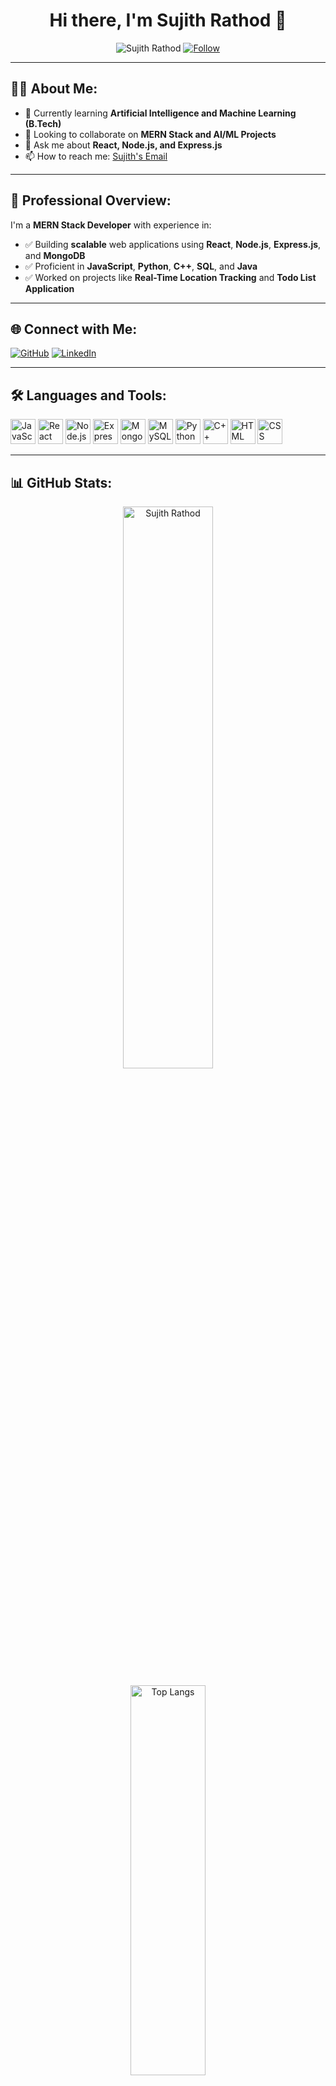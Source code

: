 <h1 align="center">Hi there, I'm Sujith Rathod 👋</h1>

<p align="center">
  <img src="https://komarev.com/ghpvc/?username=Sujithrathod&label=Profile%20views&color=0e75b6&style=flat" alt="Sujith Rathod" />
  <a href="https://github.com/Sujithrathod">
    <img src="https://img.shields.io/github/followers/Sujithrathod?label=Follow&style=social" alt="Follow" />
  </a>
</p>

---

## 👨‍💻 About Me:
- 🌱 Currently learning **Artificial Intelligence and Machine Learning (B.Tech)**  
- 👯 Looking to collaborate on **MERN Stack and AI/ML Projects**  
- 💬 Ask me about **React, Node.js, and Express.js**  
- 📫 How to reach me: [Sujith's Email](mailto:sujithrathodm2004@gmail.com)  

---

## 👔 Professional Overview:
I'm a **MERN Stack Developer** with experience in:
- ✅ Building **scalable** web applications using **React**, **Node.js**, **Express.js**, and **MongoDB**  
- ✅ Proficient in **JavaScript**, **Python**, **C++**, **SQL**, and **Java**  
- ✅ Worked on projects like **Real-Time Location Tracking** and **Todo List Application**  

---

## 🌐 Connect with Me:
<p align="left">
<a href="https://github.com/Sujithrathod" target="_blank"><img src="https://img.shields.io/badge/-GitHub-181717?logo=github&logoColor=white" alt="GitHub"/></a>
<a href="https://www.linkedin.com/in/sujith-rathod/" target="_blank"><img src="https://img.shields.io/badge/-LinkedIn-0077B5?logo=linkedin&logoColor=white" alt="LinkedIn"/></a>
</p>

---

## 🛠️ Languages and Tools:
<p align="left">
  <img src="https://cdn.jsdelivr.net/gh/devicons/devicon/icons/javascript/javascript-original.svg" alt="JavaScript" width="40" height="40"/>
  <img src="https://cdn.jsdelivr.net/gh/devicons/devicon/icons/react/react-original-wordmark.svg" alt="React" width="40" height="40"/>
  <img src="https://cdn.jsdelivr.net/gh/devicons/devicon/icons/nodejs/nodejs-original.svg" alt="Node.js" width="40" height="40"/>
  <img src="https://cdn.jsdelivr.net/gh/devicons/devicon/icons/express/express-original.svg" alt="Express.js" width="40" height="40"/>
  <img src="https://cdn.jsdelivr.net/gh/devicons/devicon/icons/mongodb/mongodb-original.svg" alt="MongoDB" width="40" height="40"/>
  <img src="https://cdn.jsdelivr.net/gh/devicons/devicon/icons/mysql/mysql-original.svg" alt="MySQL" width="40" height="40"/>
  <img src="https://cdn.jsdelivr.net/gh/devicons/devicon/icons/python/python-original.svg" alt="Python" width="40" height="40"/>
  <img src="https://cdn.jsdelivr.net/gh/devicons/devicon/icons/cplusplus/cplusplus-original.svg" alt="C++" width="40" height="40"/>
  <img src="https://cdn.jsdelivr.net/gh/devicons/devicon/icons/html5/html5-original.svg" alt="HTML" width="40" height="40"/>
  <img src="https://cdn.jsdelivr.net/gh/devicons/devicon/icons/css3/css3-original.svg" alt="CSS" width="40" height="40"/>
</p>

---

## 📊 GitHub Stats:
<p align="center">
  <a href="https://github.com/Sujithrathod">
    <img src="https://github-readme-stats.vercel.app/api?username=Sujithrathod&show_icons=true&theme=dark" alt="Sujith Rathod" 
      style="width: 48%; min-width: 300px; border-radius: 8px;" />
  </a>
</p>
<p align="center">
  <a href="https://github.com/Sujithrathod">
    <img src="https://github-readme-stats.vercel.app/api/top-langs/?username=Sujithrathod&layout=compact&theme=dark" alt="Top Langs" 
      style="width: 40%; min-width: 300px; border-radius: 8px;" />
  </a>
</p>

---

## 🚀 Current Goals:
- 🌟 Explore **AI/ML** using **TensorFlow** and **Keras**  
- 🌟 Improve backend performance and scalability  
- 🌟 Build a **Real-Time Full Stack Web App**  

---

## 💡 Fun Fact:
- ⚡ **I love to code** and explore new technologies!

---

⭐️ *Feel free to connect and collaborate!* 😎
